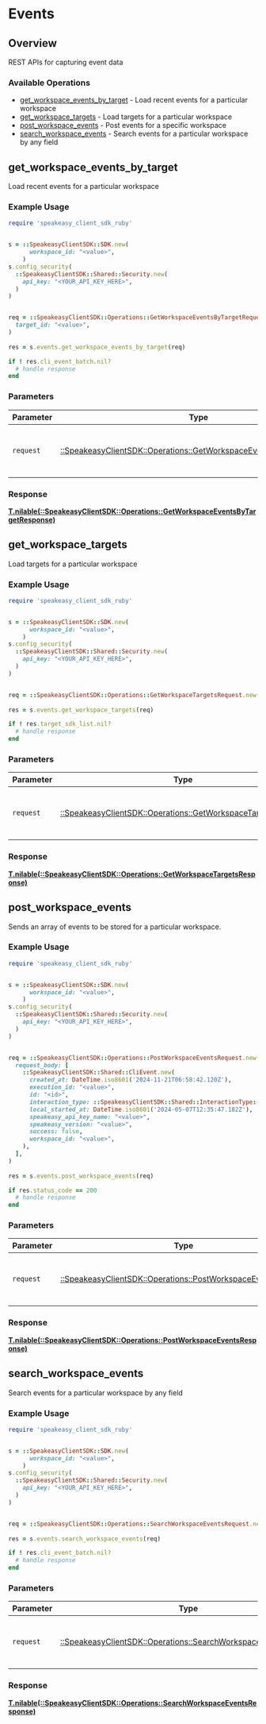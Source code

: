 # Events


## Overview

REST APIs for capturing event data

### Available Operations

* [get_workspace_events_by_target](#get_workspace_events_by_target) - Load recent events for a particular workspace
* [get_workspace_targets](#get_workspace_targets) - Load targets for a particular workspace
* [post_workspace_events](#post_workspace_events) - Post events for a specific workspace
* [search_workspace_events](#search_workspace_events) - Search events for a particular workspace by any field

## get_workspace_events_by_target

Load recent events for a particular workspace

### Example Usage

```ruby
require 'speakeasy_client_sdk_ruby'


s = ::SpeakeasyClientSDK::SDK.new(
      workspace_id: "<value>",
    )
s.config_security(
  ::SpeakeasyClientSDK::Shared::Security.new(
    api_key: "<YOUR_API_KEY_HERE>",
  )
)


req = ::SpeakeasyClientSDK::Operations::GetWorkspaceEventsByTargetRequest.new(
  target_id: "<value>",
)
    
res = s.events.get_workspace_events_by_target(req)

if ! res.cli_event_batch.nil?
  # handle response
end

```

### Parameters

| Parameter                                                                                                                           | Type                                                                                                                                | Required                                                                                                                            | Description                                                                                                                         |
| ----------------------------------------------------------------------------------------------------------------------------------- | ----------------------------------------------------------------------------------------------------------------------------------- | ----------------------------------------------------------------------------------------------------------------------------------- | ----------------------------------------------------------------------------------------------------------------------------------- |
| `request`                                                                                                                           | [::SpeakeasyClientSDK::Operations::GetWorkspaceEventsByTargetRequest](../../models/operations/getworkspaceeventsbytargetrequest.md) | :heavy_check_mark:                                                                                                                  | The request object to use for the request.                                                                                          |


### Response

**[T.nilable(::SpeakeasyClientSDK::Operations::GetWorkspaceEventsByTargetResponse)](../../models/operations/getworkspaceeventsbytargetresponse.md)**


## get_workspace_targets

Load targets for a particular workspace

### Example Usage

```ruby
require 'speakeasy_client_sdk_ruby'


s = ::SpeakeasyClientSDK::SDK.new(
      workspace_id: "<value>",
    )
s.config_security(
  ::SpeakeasyClientSDK::Shared::Security.new(
    api_key: "<YOUR_API_KEY_HERE>",
  )
)


req = ::SpeakeasyClientSDK::Operations::GetWorkspaceTargetsRequest.new()
    
res = s.events.get_workspace_targets(req)

if ! res.target_sdk_list.nil?
  # handle response
end

```

### Parameters

| Parameter                                                                                                             | Type                                                                                                                  | Required                                                                                                              | Description                                                                                                           |
| --------------------------------------------------------------------------------------------------------------------- | --------------------------------------------------------------------------------------------------------------------- | --------------------------------------------------------------------------------------------------------------------- | --------------------------------------------------------------------------------------------------------------------- |
| `request`                                                                                                             | [::SpeakeasyClientSDK::Operations::GetWorkspaceTargetsRequest](../../models/operations/getworkspacetargetsrequest.md) | :heavy_check_mark:                                                                                                    | The request object to use for the request.                                                                            |


### Response

**[T.nilable(::SpeakeasyClientSDK::Operations::GetWorkspaceTargetsResponse)](../../models/operations/getworkspacetargetsresponse.md)**


## post_workspace_events

Sends an array of events to be stored for a particular workspace.

### Example Usage

```ruby
require 'speakeasy_client_sdk_ruby'


s = ::SpeakeasyClientSDK::SDK.new(
      workspace_id: "<value>",
    )
s.config_security(
  ::SpeakeasyClientSDK::Shared::Security.new(
    api_key: "<YOUR_API_KEY_HERE>",
  )
)


req = ::SpeakeasyClientSDK::Operations::PostWorkspaceEventsRequest.new(
  request_body: [
    ::SpeakeasyClientSDK::Shared::CliEvent.new(
      created_at: DateTime.iso8601('2024-11-21T06:58:42.120Z'),
      execution_id: "<value>",
      id: "<id>",
      interaction_type: ::SpeakeasyClientSDK::Shared::InteractionType::CLI_EXEC,
      local_started_at: DateTime.iso8601('2024-05-07T12:35:47.182Z'),
      speakeasy_api_key_name: "<value>",
      speakeasy_version: "<value>",
      success: false,
      workspace_id: "<value>",
    ),
  ],
)
    
res = s.events.post_workspace_events(req)

if res.status_code == 200
  # handle response
end

```

### Parameters

| Parameter                                                                                                             | Type                                                                                                                  | Required                                                                                                              | Description                                                                                                           |
| --------------------------------------------------------------------------------------------------------------------- | --------------------------------------------------------------------------------------------------------------------- | --------------------------------------------------------------------------------------------------------------------- | --------------------------------------------------------------------------------------------------------------------- |
| `request`                                                                                                             | [::SpeakeasyClientSDK::Operations::PostWorkspaceEventsRequest](../../models/operations/postworkspaceeventsrequest.md) | :heavy_check_mark:                                                                                                    | The request object to use for the request.                                                                            |


### Response

**[T.nilable(::SpeakeasyClientSDK::Operations::PostWorkspaceEventsResponse)](../../models/operations/postworkspaceeventsresponse.md)**


## search_workspace_events

Search events for a particular workspace by any field

### Example Usage

```ruby
require 'speakeasy_client_sdk_ruby'


s = ::SpeakeasyClientSDK::SDK.new(
      workspace_id: "<value>",
    )
s.config_security(
  ::SpeakeasyClientSDK::Shared::Security.new(
    api_key: "<YOUR_API_KEY_HERE>",
  )
)


req = ::SpeakeasyClientSDK::Operations::SearchWorkspaceEventsRequest.new()
    
res = s.events.search_workspace_events(req)

if ! res.cli_event_batch.nil?
  # handle response
end

```

### Parameters

| Parameter                                                                                                                 | Type                                                                                                                      | Required                                                                                                                  | Description                                                                                                               |
| ------------------------------------------------------------------------------------------------------------------------- | ------------------------------------------------------------------------------------------------------------------------- | ------------------------------------------------------------------------------------------------------------------------- | ------------------------------------------------------------------------------------------------------------------------- |
| `request`                                                                                                                 | [::SpeakeasyClientSDK::Operations::SearchWorkspaceEventsRequest](../../models/operations/searchworkspaceeventsrequest.md) | :heavy_check_mark:                                                                                                        | The request object to use for the request.                                                                                |


### Response

**[T.nilable(::SpeakeasyClientSDK::Operations::SearchWorkspaceEventsResponse)](../../models/operations/searchworkspaceeventsresponse.md)**

